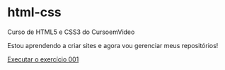# html-css
 Curso de HTML5 e CSS3 do CursoemVideo

 Estou aprendendo a criar sites e agora vou gerenciar meus repositórios!

 <a href=" https://arielsantos06.github.io/html-css/exercicios/ex001/index.html">Executar o exercício 001 </a>
